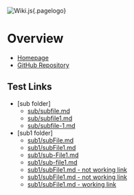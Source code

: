 <!-- TITLE: Home -->
<!-- SUBTITLE: A quick summary of Home -->

![Wiki.js](/uploads/logo.png "Logo"){.pagelogo}
# Overview
- [Homepage](https://35.157.71.111/home)
- [GitHub Repository](https://github.com/leszekszczepanski/wiki_js)

## Test Links
- [sub folder]
	- [sub/subfile.md](/sub/subfile)
	- [sub/subfile1.md](/sub/subfile1)
	- [sub/subfile-1.md](/sub/subfile-1)
- [sub1 folder]
	- [sub1/subFile.md](/sub1/subFile)
	- [sub1/subFile1.md](/sub1/subFile1)
	- [sub1/sub-File1.md](/sub1/sub-File1)
	- [sub1/sub-file1.md](/sub1/sub-file1)
	- [sub1/subFile1.md - not working link](https://35.157.71.111/sub1/subFile1)
	- [sub1/subFile1.md - not working link](https://35.157.71.111:3000/sub1/subFile1)
	- [sub1/subFile1.md - working link](https://35.157.71.111:443/sub1/subFile1)